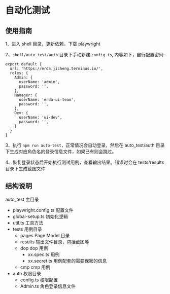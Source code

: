 # 自动化测试

## 使用指南

1、进入 shell 目录，更新依赖，下载 playwright

2、`shell/auto_test/auth` 目录下手动新建 `config.ts`, 内容如下，自行配置密码:

```
export default {
  url: 'https://erda.jicheng.terminus.io/',
  roles: {
    Admin: {
      userName: 'admin',
      password: '',
    },
    Manager: {
      userName: 'erda-ui-team',
      password: '',
    },
    Dev: {
      userName: 'ui-dev',
      password: '',
    }
  }
}
```

3、执行 `npm run auto-test`，正常情况会自动登录，然后在 auto_test/auth 目录下生成对应角色名的登录信息文件，如果已有则会跳过。

4、恢复登录状态后开始执行测试用例，查看输出结果。错误时会在 tests/results 目录下生成截图文件

## 结构说明

auto_test 主目录

- playwright.config.ts 配置文件
- global-setup.ts 初始化逻辑
- util.ts 工具方法
- tests 用例目录
  - pages Page Model 目录
  - results 输出文件目录，包括截图等
  - dop dop 用例
    - xx.spec.ts 用例
    - xx.secret.ts 用例配套的需要保密的信息
  - cmp cmp 用例
- auth 权限目录
  - config.ts 权限配置
  - Admin.ts 角色登录信息文件
